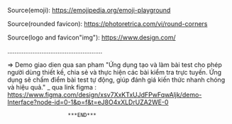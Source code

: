 Source(emoji): https://emojipedia.org/emoji-playground

Source(rounded favicon): https://photoretrica.com/vi/round-corners

Source(logo and favicon"img"): https://www.design.com/

.....................................................

=> Demo giao dien qua san pham "Ứng dụng tạo và làm bài test cho phép người dùng thiết kế, chia sẻ và thực hiện các bài kiểm tra trực tuyến. Ứng dụng sẽ chấm điểm bài test tự động, giúp đánh giá kiến thức nhanh chóng và hiệu quả." _ qua link figma : https://www.figma.com/design/xsv7XxKTxUJdFPwFqwAljk/demo-Interface?node-id=0-1&p=f&t=eJ8O4xXLDrUZA2WE-0

                       ***END***
